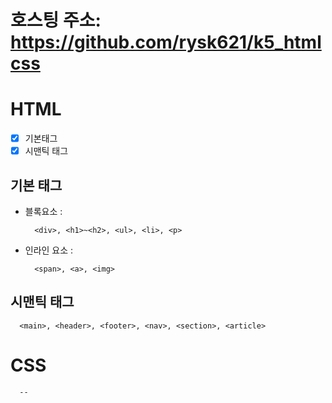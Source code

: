 # 호스팅 주소: https://github.com/rysk621/k5_htmlcss

# HTML
- [x] 기본태그
- [x] 시맨틱 태그
      
## 기본 태그
+ 블록요소 :
  ```
    <div>, <h1>~<h2>, <ul>, <li>, <p>
  ```
+ 인라인 요소 :
  ```
    <span>, <a>, <img>
  ```
## 시맨틱 태그
  ```
    <main>, <header>, <footer>, <nav>, <section>, <article>
  ```

# CSS
```
  --
```
